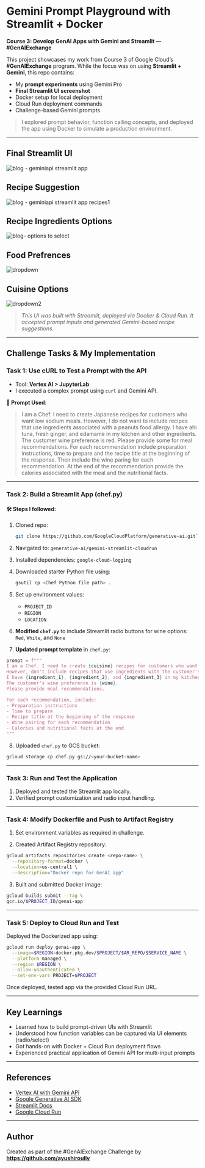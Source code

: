 
# Gemini Prompt Playground with Streamlit + Docker  
**Course 3: Develop GenAI Apps with Gemini and Streamlit — #GenAIExchange**

This project showcases my work from Course 3 of Google Cloud’s **#GenAIExchange** program. While the focus was on using **Streamlit + Gemini**, this repo contains:

- My **prompt experiments** using Gemini Pro  
- **Final Streamlit UI screenshot**  
- Docker setup for local deployment  
- Cloud Run deployment commands  
- Challenge-based Gemini prompts  

> I explored prompt behavior, function calling concepts, and deployed the app using Docker to simulate a production environment.

---

## Final Streamlit UI
![blog - geminiapi streamlit app](https://github.com/user-attachments/assets/d36c58f5-4fbe-4427-b375-3bd044f642de)

## Recipe Suggestion
![blog - geminiapi streamlit app recipes1](https://github.com/user-attachments/assets/307ca892-7a81-4c27-8ecf-4b4e8ddcd62f)

## Recipe Ingredients Options
![blog- options to select](https://github.com/user-attachments/assets/b85ff057-44f5-43d5-abf3-1b2ffbb7631b)
## Food Prefrences 
![dropdown](https://github.com/user-attachments/assets/851c8d63-686d-4c0d-bb00-b2306199e8df)
## Cuisine Options
![dropdown2](https://github.com/user-attachments/assets/f0b662fb-12b4-4353-b816-88b3de27da05)

> *This UI was built with Streamlit, deployed via Docker & Cloud Run. It accepted prompt inputs and generated Gemini-based recipe suggestions.*

---

## Challenge Tasks & My Implementation

### **Task 1: Use cURL to Test a Prompt with the API**

- Tool: **Vertex AI > JupyterLab**
- I executed a complex prompt using `curl` and Gemini API.

**🔹 Prompt Used**:

> I am a Chef. I need to create Japanese recipes for customers who want low sodium meals. However, I do not want to include recipes that use ingredients associated with a peanuts food allergy. I have ahi tuna, fresh ginger, and edamame in my kitchen and other ingredients. The customer wine preference is red. Please provide some for meal recommendations. For each recommendation include preparation instructions, time to prepare and the recipe title at the beginning of the response. Then include the wine paring for each recommendation. At the end of the recommendation provide the calories associated with the meal and the nutritional facts.

---

### **Task 2: Build a Streamlit App (chef.py)**

#### 🛠️ Steps I followed:
1. Cloned repo:  
   ```bash
   git clone https://github.com/GoogleCloudPlatform/generative-ai.git```


2. Navigated to: `generative-ai/gemini-streamlit-cloudrun`

3. Installed dependencies: `google-cloud-logging`

4. Downloaded starter Python file using:

   ```bash
   gsutil cp <Chef Python file path> .
   ```

5. Set up environment values:

   * `PROJECT_ID`
   * `REGION`
   * `LOCATION`

6. **Modified `chef.py`** to include Streamlit radio buttons for wine options:
   `Red`, `White`, and `None`

7. **Updated prompt template** in `chef.py`:

```python
prompt = f"""
I am a Chef. I need to create {cuisine} recipes for customers who want {dietary_preference} meals.
However, don't include recipes that use ingredients with the customer's {allergy} allergy.
I have {ingredient_1}, {ingredient_2}, and {ingredient_3} in my kitchen and other ingredients.
The customer's wine preference is {wine}.
Please provide meal recommendations.

For each recommendation, include:
- Preparation instructions
- Time to prepare
- Recipe title at the beginning of the response
- Wine pairing for each recommendation
- Calories and nutritional facts at the end
"""
```

8. Uploaded `chef.py` to GCS bucket:

```bash
gcloud storage cp chef.py gs://<your-bucket-name>
```

---

### **Task 3: Run and Test the Application**

1. Deployed and tested the Streamlit app locally.
2. Verified prompt customization and radio input handling.

---

### **Task 4: Modify Dockerfile and Push to Artifact Registry**

1. Set environment variables as required in challenge.

2. Created Artifact Registry repository:

```bash
gcloud artifacts repositories create <repo-name> \
  --repository-format=docker \
  --location=us-central1 \
  --description="Docker repo for GenAI app"
```

3. Built and submitted Docker image:

```bash
gcloud builds submit --tag \
gcr.io/$PROJECT_ID/genai-app
```

---

### **Task 5: Deploy to Cloud Run and Test**

Deployed the Dockerized app using:

```bash
gcloud run deploy genai-app \
  --image=$REGION-docker.pkg.dev/$PROJECT/$AR_REPO/$SERVICE_NAME \
  --platform managed \
  --region $REGION \
  --allow-unauthenticated \
  --set-env-vars PROJECT=$PROJECT
```

Once deployed, tested app via the provided Cloud Run URL.

---

## Key Learnings

* Learned how to build prompt-driven UIs with Streamlit
* Understood how function variables can be captured via UI elements (radio/select)
* Got hands-on with Docker + Cloud Run deployment flows
* Experienced practical application of Gemini API for multi-input prompts

---

## References

* [Vertex AI with Gemini API](https://cloud.google.com/vertex-ai/docs/generative-ai)
* [Google Generative AI SDK](https://cloud.google.com/python/docs/reference/aiplatform/latest)
* [Streamlit Docs](https://docs.streamlit.io/)
* [Google Cloud Run](https://cloud.google.com/run)

---

## Author

Created as part of the #GenAIExchange Challenge by **https://github.com/ayushiroully**


